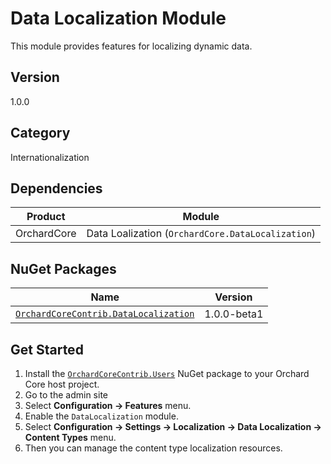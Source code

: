 # Data Localization Module

This module provides features for localizing dynamic data.

## Version

1.0.0

## Category

Internationalization

## Dependencies

| Product | Module |
| --- | --- |
| OrchardCore | Data Loalization (`OrchardCore.DataLocalization`) |

## NuGet Packages

| Name | Version |
| --- | --- |
| [`OrchardCoreContrib.DataLocalization`](https://www.nuget.org/packages/OrchardCoreContrib.DataLocalization/1.0.0-beta1) | 1.0.0-beta1 |

## Get Started

1. Install the [`OrchardCoreContrib.Users`](https://www.nuget.org/packages/OrchardCoreContrib.DataLocalization/) NuGet package to your Orchard Core host project.
2. Go to the admin site
3. Select **Configuration -> Features** menu.
4. Enable the `DataLocalization` module.
5. Select **Configuration -> Settings -> Localization -> Data Localization -> Content Types** menu.
6. Then you can manage the content type localization resources.
